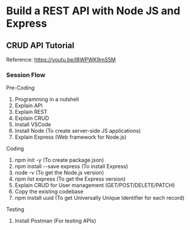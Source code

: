 # Build a REST API with Node JS and Express
## CRUD API Tutorial

Reference: https://youtu.be/l8WPWK9mS5M

### Session Flow
Pre-Coding
1. Programming in a nutshell
2. Explain API
3. Explain REST
4. Explain CRUD
5. Install VSCode
6. Install Node (To create server-side JS applications)
7. Explain Express (Web framework for Node.js)

Coding
1. npm init -y (To create package.json)
2. npm install --save express (To install Express)
4. node -v (To get the Node.js version)
5. npm list express (To get the Express version)
6. Explain CRUD for User management (GET/POST/DELETE/PATCH)
7. Copy the existing codebase
8. npm install uuid (To get Universally Unique Identifier for each record)

Testing 
1. Install Postman (For testing APIs)
